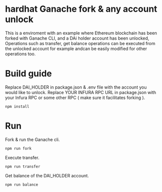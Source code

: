 
# hardhat Ganache fork & any account unlock

This is a enviroment with an example where Ethereum blockchain has been forked with Ganache CLI, and a DAi holder account has been unlocked, Operations such as transfer, get balance operations can be executed from the unlocked account for example andcan be easily modified for other operations too.

# Build guide

Replace DAI_HOLDER in package.json & .env file with the account you would like to unlock.
Replace YOUR INFURA RPC URL in package.json with your Infura RPC or some other RPC ( make sure it facilitates forking ).

    npm install 

# Run

Fork & run the Ganache cli.

    npm run fork

Execute transfer.

    npm run transfer

Get balance of the DAI_HOLDER account.

    npm run balance
